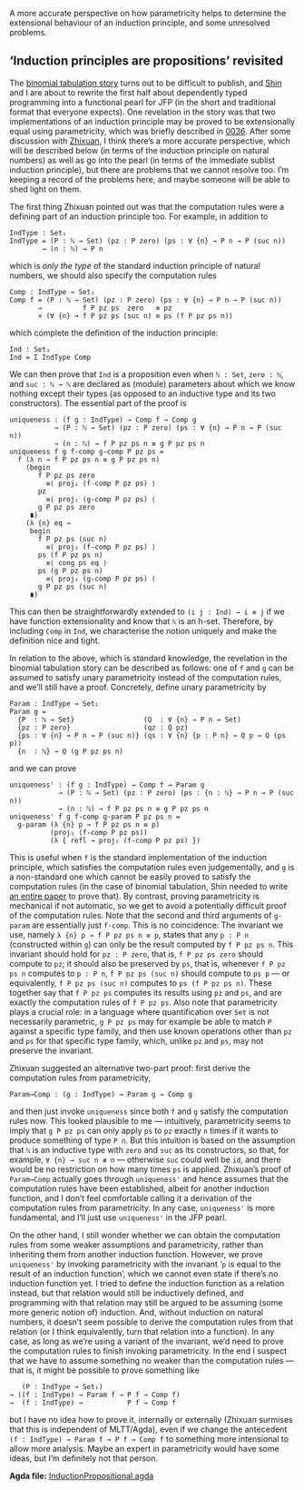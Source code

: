 A more accurate perspective on how parametricity helps to determine the extensional behaviour of an induction principle, and some unresolved problems.

## ‘Induction principles are propositions’ revisited

The [binomial tabulation story](/#publication-09685a99) turns out to be difficult to publish, and [Shin](https://scm.iis.sinica.edu.tw/home/) and I are about to rewrite the first half about dependently typed programming into a functional pearl for JFP (in the short and traditional format that everyone expects).
One revelation in the story was that two implementations of an induction principle may be proved to be extensionally equal using parametricity, which was briefly described in [0036](/blog/0036/).
After some discussion with [Zhixuan](https://yangzhixuan.github.io), I think there’s a more accurate perspective, which will be described below (in terms of the induction principle on natural numbers) as well as go into the pearl (in terms of the immediate sublist induction principle), but there are problems that we cannot resolve too.
I’m keeping a record of the problems here, and maybe someone will be able to shed light on them.

The first thing Zhixuan pointed out was that the computation rules were a defining part of an induction principle too.
For example, in addition to
```
IndType : Set₁
IndType = (P : ℕ → Set) (pz : P zero) (ps : ∀ {n} → P n → P (suc n))
        → (n : ℕ) → P n
```
which is *only the type* of the standard induction principle of natural numbers, we should also specify the computation rules
```
Comp : IndType → Set₁
Comp f = (P : ℕ → Set) (pz : P zero) (ps : ∀ {n} → P n → P (suc n))
       →          f P pz ps  zero   ≡ pz
       × (∀ {n} → f P pz ps (suc n) ≡ ps (f P pz ps n))
```
which complete the definition of the induction principle:
```
Ind : Set₁
Ind = Σ IndType Comp
```
We can then prove that `Ind` is a proposition even when `ℕ : Set`, `zero : ℕ`, and `suc : ℕ → ℕ` are declared as (module) parameters about which we know nothing except their types (as opposed to an inductive type and its two constructors).
The essential part of the proof is
```
uniqueness : (f g : IndType) → Comp f → Comp g
           → (P : ℕ → Set) (pz : P zero) (ps : ∀ {n} → P n → P (suc n))
           → (n : ℕ) → f P pz ps n ≡ g P pz ps n
uniqueness f g f-comp g-comp P pz ps =
  f (λ n → f P pz ps n ≡ g P pz ps n)
    (begin
       f P pz ps zero
         ≡⟨ proj₁ (f-comp P pz ps) ⟩
       pz
         ≡⟨ proj₁ (g-comp P pz ps) ⟨
       g P pz ps zero
     ∎)
    (λ {n} eq →
     begin
       f P pz ps (suc n)
         ≡⟨ proj₂ (f-comp P pz ps) ⟩
       ps (f P pz ps n)
         ≡⟨ cong ps eq ⟩
       ps (g P pz ps n)
         ≡⟨ proj₂ (g-comp P pz ps) ⟨
       g P pz ps (suc n)
     ∎)
```
This can then be straightforwardly extended to `(i j : Ind) → i ≡ j` if we have function extensionality and know that `ℕ` is an h-set.
Therefore, by including `Comp` in `Ind`, we characterise the notion uniquely and make the definition nice and tight.

In relation to the above, which is standard knowledge, the revelation in the binomial tabulation story can be described as follows: one of `f` and `g` can be assumed to satisfy unary parametricity instead of the computation rules, and we’ll still have a proof.
Concretely, define unary parametricity by
```
Param : IndType → Set₁
Param g =
  {P  : ℕ → Set}                 (Q  : ∀ {n} → P n → Set)
  {pz : P zero}                  (qz : Q pz)
  {ps : ∀ {n} → P n → P (suc n)} (qs : ∀ {n} {p : P n} → Q p → Q (ps p))
  {n  : ℕ} → Q (g P pz ps n)
```
and we can prove
```
uniqueness' : (f g : IndType) → Comp f → Param g
            → (P : ℕ → Set) (pz : P zero) (ps : {n : ℕ} → P n → P (suc n))
            → (n : ℕ) → f P pz ps n ≡ g P pz ps n
uniqueness' f g f-comp g-param P pz ps n =
  g-param (λ {n} p → f P pz ps n ≡ p)
          (proj₁ (f-comp P pz ps))
          (λ { refl → proj₂ (f-comp P pz ps) })
```
This is useful when `f` is the standard implementation of the induction principle, which satisfies the computation rules even judgementally, and `g` is a non-standard one which cannot be easily proved to satisfy the computation rules (in the case of binomial tabulation, Shin needed to write [an entire paper](https://doi.org/10.1017/S0956796824000145) to prove that).
By contrast, proving parametricity is mechanical if not automatic, so we get to avoid a potentially difficult proof of the computation rules.
Note that the second and third arguments of `g-param` are essentially just `f-comp`.
This is no coincidence:
The invariant we use, namely `λ {n} p → f P pz ps n ≡ p`, states that any `p : P n` (constructed within `g`) can only be the result computed by `f P pz ps n`.
This invariant should hold for `pz : P zero`, that is, `f P pz ps zero` should compute to `pz`; it should also be preserved by `ps`, that is, whenever `f P pz ps n` computes to `p : P n`, `f P pz ps (suc n)` should compute to `ps p` — or equivalently, `f P pz ps (suc n)` computes to `ps (f P pz ps n)`.
These together say that `f P pz ps` computes its results using `pz` and `ps`, and are exactly the computation rules of `f P pz ps`.
Also note that parametricity plays a crucial role: in a language where quantification over `Set` is not necessarily parametric, `g P pz ps` may for example be able to match `P` against a specific type family, and then use known operations other than `pz` and `ps` for that specific type family, which, unlike `pz` and `ps`, may not preserve the invariant.

Zhixuan suggested an alternative two-part proof: first derive the computation rules from parametricity,
```
Param→Comp : (g : IndType) → Param g → Comp g
```
and then just invoke `uniqueness` since both `f` and `g` satisfy the computation rules now.
This looked plausible to me — intuitively, parametricity seems to imply that `g P pz ps` can only apply `ps` to `pz` exactly `n` times if it wants to produce something of type `P n`.
But this intuition is based on the assumption that `ℕ` is an inductive type with `zero` and `suc` as its constructors, so that, for example, `∀ {n} → suc n ≢ n` — otherwise `suc` could well be `id`, and there would be no restriction on how many times `ps` is applied.
Zhixuan’s proof of `Param→Comp` actually goes through `uniqueness'` and hence assumes that the computation rules have been established, albeit for another induction function, and I don’t feel comfortable calling it a derivation of the computation rules from parametricity.
In any case, `uniqueness'` is more fundamental, and I’ll just use `uniqueness'` in the JFP pearl.

On the other hand, I still wonder whether we can obtain the computation rules from some weaker assumptions and parametricity, rather than inheriting them from another induction function.
However, we prove `uniqueness'` by invoking parametricity with the invariant ‘`p` is equal to the result of an induction function’, which we cannot even state if there’s no induction function yet.
I tried to define the induction function as a relation instead, but that relation would still be inductively defined, and programming with that relation may still be argued to be assuming (some more generic notion of) induction.
And, without induction on natural numbers, it doesn’t seem possible to derive the computation rules from that relation (or I think equivalently, turn that relation into a function).
In any case, as long as we’re using a variant of the invariant, we’d need to prove the computation rules to finish invoking parametricity.
In the end I suspect that we have to assume something no weaker than the computation rules — that is, it might be possible to prove something like
```
   (P : IndType → Set₁)
→ ((f : IndType) → Param f → P f → Comp f)
→  (f : IndType) →           P f → Comp f
```
but I have no idea how to prove it, internally or externally (Zhixuan surmises that this is independent of MLTT/Agda), even if we change the antecedent `(f : IndType) → Param f → P f → Comp f` to something more intensional to allow more analysis.
Maybe an expert in parametricity would have some ideas, but I’m definitely not that person.

**Agda file:** [InductionPropositional.agda](InductionPropositional.agda)
